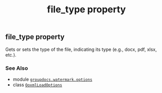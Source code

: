 ﻿---
title: file_type property
second_title: GroupDocs.Watermark for Python via .NET API References
description: 
type: docs
url: /python-net/groupdocs.watermark.options/ooxmlloadoptions/file_type/
is_root: false
weight: 50
---

## file_type property


Gets or sets the type of the file, 
indicating its type (e.g., docx, pdf, xlsx, etc.).

### See Also
* module [`groupdocs.watermark.options`](../../)
* class [`OoxmlLoadOptions`](/watermark/python-net/groupdocs.watermark.options/ooxmlloadoptions)
